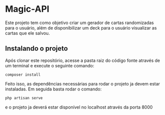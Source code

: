 # Magic-API
Este projeto tem como objetivo criar um gerador de cartas randomizadas para o usuário, além de disponibilizar um deck para o usuário visualizar as cartas que ele salvou.

## Instalando o projeto
Após clonar este repositório, acesse a pasta raiz do código fonte através de um terminal e execute o seguinte comando:

    composer install
Feito isso, as dependências necessárias para rodar o projeto ja devem estar instaladas.
Em seguida basta rodar o comando:

    php artisan serve
e o projeto ja deverá estar disponível no localhost através da porta 8000